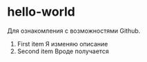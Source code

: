 # hello-world
Для ознакомления с возможностями Github.
1. First item  Я изменяю описание
2. Second item Вроде получается
